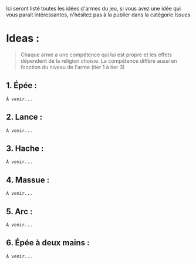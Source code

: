 Ici seront listé toutes les idées d'armes du jeu, si vous avez une idée qui vous parait intéressantes, n'hésitez pas à la publier dans la catégorie Issues

# Ideas :

> Chaque arme a une compétence qui lui est propre et les effets dépendent de la religion choisie. La compétence diffère aussi en fonction du niveau de l'arme (tier 1 à tier 3)

## 1. Épée :
	
	À venir...
	
## 2. Lance :
	
	À venir...
	
## 3. Hache :
	
	À venir...
	
## 4. Massue :
	
	À venir...
	
## 5. Arc :
	
	À venir...
	
## 6. Épée à deux mains :
	
	À venir...
	
